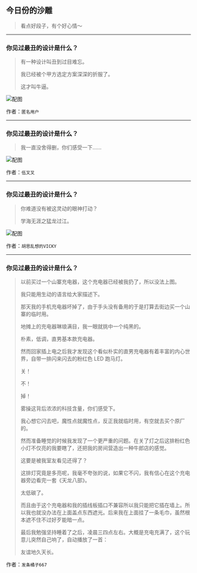 ## 今日份的沙雕

> 看点好段子，有个好心情～


 
---

### 你见过最丑的设计是什么？

> 有一种设计叫丑到过目难忘。
> 
> 我已经被个甲方选定方案深深的折服了。
> 
> 这才叫牛逼。



![配图](https://pic2.zhimg.com/96b0135f136dbd968a38a5a0df4d8d8c_b.jpg)


作者：`匿名用户`

---

### 你见过最丑的设计是什么？

> 我一直没舍得删，你们感受一下……



![配图](https://pic2.zhimg.com/e60ba548e775022e6cdc8871f739b91a_b.jpg)


作者：`伍叉叉`

---

### 你见过最丑的设计是什么？

> 你难道没有被这灵动的眼神打动？
> 
> 学海无涯之猛龙过江。



![配图](http://pic1.zhimg.com/70/35640c89d1def42fda19b0939165fd80_b.jpg)


作者：`胡思乱想的VICKY`

---

### 你见过最丑的设计是什么？

> 以前买过一个山寨充电器，这个充电器已经被我扔了，所以没法上图。
> 
> 我只能用生动的语言给大家描述下。
> 
> 那天我的手机充电器坏掉了，由于手头没有备用的于是打算去街边买一个山寨的临时用。
> 
> 地摊上的充电器琳琅满目，我一眼就挑中一个纯黑的。
> 
> 朴素，低调，直男基本款充电器。
> 
> 然而回家插上电之后我才发现这个看似朴实的直男充电器有着丰富的内心世界，自带一排闪来闪去的粉红色 LED 跑马灯。
> 
> 关！
> 
> 不！
> 
> 掉！
> 
> 雾操这背后浓浓的科技含量，你们感受下。
> 
> 我心想它闪去吧，魔性点就魔性点，反正我就临时用，有空就去买个原厂的。
> 
> 然而准备睡觉的时候我发现了一个更严重的问题。在关了灯之后这排粉红色小灯不仅亮的我要瞎了，还把我的房间营造出一种牛郎店的感觉。
> 
> 这要是被我室友看见还得了？
> 
> 这排灯究竟是多亮呢，我毫不夸张的说，如果它不闪，我有信心在这个充电器旁边看完一套《天龙八部》。
> 
> 太低碳了。
> 
> 而且由于这个充电器和我的插线板插口不兼容所以我只能把它插在墙上。所以我也就没办法在上面盖点东西遮光。后来我在上面挂了一条毛巾，虽然根本遮不住不过好歹能暗一点。
> 
> 最后我勉强坚持睡着了之后，凌晨三四点左右。大概是充电充满了，这个玩意儿突然自己响了，自动播放了一首：
> 
> 友谊地久天长。


作者：`发条橘子667`